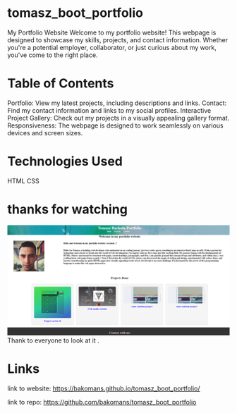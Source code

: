 # tomasz_boot_portfolio
My Portfolio Website
Welcome to my portfolio website! This webpage is designed to showcase my skills, projects, and contact information. Whether you're a potential employer, collaborator, or just curious about my work, you've come to the right place.

# Table of Contents

Portfolio: View my latest projects, including descriptions and links.
Contact: Find my contact information and links to my social profiles.
Interactive Project Gallery: Check out my projects in a visually appealing gallery format.
Responsiveness: The webpage is designed to work seamlessly on various devices and screen sizes.

# Technologies Used

HTML
CSS

# thanks for watching 

![Preview](image.png)
Thank to everyone to look at it .

# Links 
link to website: https://bakomans.github.io/tomasz_boot_portfolio/

link to repo: https://github.com/bakomans/tomasz_boot_portfolio
